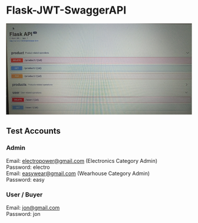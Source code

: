 # Flask-JWT-SwaggerAPI
![alt text](demo.jpg?raw=true)

## Test Accounts
### Admin
Email: electropower@gmail.com (Electronics Category Admin)<br>
Password: electro<br>
Email: easywear@gmail.com (Wearhouse Category Admin)<br>
Password: easy
### User / Buyer
Email: jon@gmail.com<br>
Password: jon
